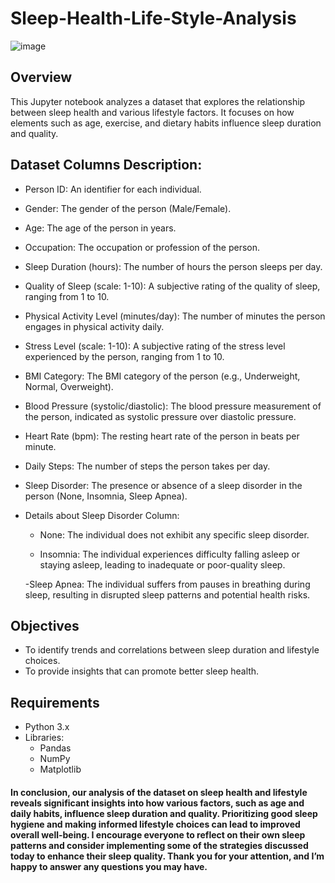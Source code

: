 # Sleep-Health-Life-Style-Analysis
![image](https://github.com/user-attachments/assets/b79918ce-b046-4dc6-af89-9de0ccf5c674)

## Overview
This Jupyter notebook analyzes a dataset that explores the relationship between sleep health and various lifestyle factors. It focuses on how elements such as age, exercise, and dietary habits influence sleep duration and quality.

## Dataset Columns Description:
* Person ID: An identifier for each individual.

* Gender: The gender of the person (Male/Female).

* Age: The age of the person in years.

* Occupation: The occupation or profession of the person.

* Sleep Duration (hours): The number of hours the person sleeps per day.

* Quality of Sleep (scale: 1-10): A subjective rating of the quality of sleep, ranging from 1 to 10.

* Physical Activity Level (minutes/day): The number of minutes the person engages in physical activity daily.

* Stress Level (scale: 1-10): A subjective rating of the stress level experienced by the person, ranging from 1 to 10.

* BMI Category: The BMI category of the person (e.g., Underweight, Normal, Overweight).

* Blood Pressure (systolic/diastolic): The blood pressure measurement of the person, indicated as systolic pressure over diastolic pressure.

* Heart Rate (bpm): The resting heart rate of the person in beats per minute.

* Daily Steps: The number of steps the person takes per day.

* Sleep Disorder: The presence or absence of a sleep disorder in the person (None, Insomnia, Sleep Apnea).

* Details about Sleep Disorder Column:

  - None: The individual does not exhibit any specific sleep disorder.
  
  - Insomnia: The individual experiences difficulty falling asleep or staying asleep, leading to inadequate or poor-quality sleep.
  
  -Sleep Apnea: The individual suffers from pauses in breathing during sleep, resulting in disrupted sleep patterns and potential health risks.

## Objectives
* To identify trends and correlations between sleep duration and lifestyle choices.
* To provide insights that can promote better sleep health.

## Requirements
* Python 3.x
* Libraries:
  - Pandas
  - NumPy
  - Matplotlib

#### In conclusion, our analysis of the dataset on sleep health and lifestyle reveals significant insights into how various factors, such as age and daily habits, influence sleep duration and quality. Prioritizing good sleep hygiene and making informed lifestyle choices can lead to improved overall well-being. I encourage everyone to reflect on their own sleep patterns and consider implementing some of the strategies discussed today to enhance their sleep quality. Thank you for your attention, and I’m happy to answer any questions you may have.
